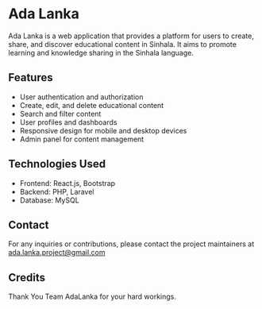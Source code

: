 # Ada Lanka

Ada Lanka is a web application that provides a platform for users to create, share, and discover educational content in Sinhala. It aims to promote learning and knowledge sharing in the Sinhala language.

## Features

- User authentication and authorization
- Create, edit, and delete educational content
- Search and filter content
- User profiles and dashboards
- Responsive design for mobile and desktop devices
- Admin panel for content management

## Technologies Used

- Frontend: React.js, Bootstrap
- Backend: PHP, Laravel
- Database: MySQL

## Contact

For any inquiries or contributions, please contact the project maintainers at [ada.lanka.project@gmail.com](mailto:ada.lanka.project@gmail.com)

## Credits

Thank You Team AdaLanka for your hard workings.

